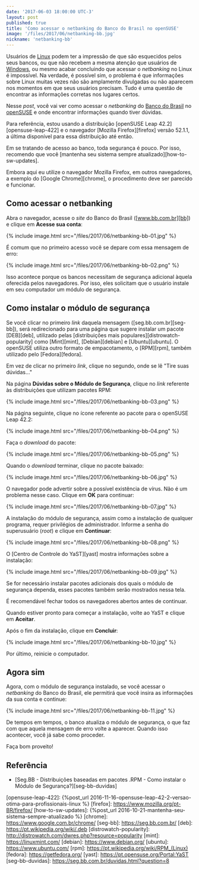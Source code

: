 ```yaml
---
date: '2017-06-03 18:00:00 UTC-3'
layout: post
published: true
title: 'Como acessar o netbanking do Banco do Brasil no openSUSE'
image: '/files/2017/06/netbanking-bb.jpg'
nickname: 'netbanking-bb'
---
```


Usuários de [Linux][linux] podem ter a impressão de que são esquecidos pelos seus bancos, ou que não recebem a mesma atenção que usuários de [Windows][windows], ou mesmo acabar concluindo que acessar o *netbanking* no Linux é impossível. Na verdade, é possível sim, o problema é que informações sobre Linux muitas vezes não são amplamente divulgadas ou não aparecem nos momentos em que seus usuários precisam. Tudo é uma questão de encontrar as informações corretas nos lugares certos.

Nesse *post*, você vai ver como acessar o *netbanking* do [Banco do Brasil][bb] no [openSUSE][opensuse] e onde encontrar informações quando tiver dúvidas.

Para referência, estou usando a distribuição [openSUSE Leap 42.2][opensuse-leap-422] e o navegador [Mozilla Firefox][firefox] versão 52.1.1, a última disponível para essa distribuição até então.

Em se tratando de acesso ao banco, toda segurança é pouco. Por isso, recomendo que você [mantenha seu sistema sempre atualizado][how-to-sw-updates].

Embora aqui eu utilize o navegador Mozilla Firefox, em outros navegadores, a exemplo do [Google Chrome][chrome], o procedimento deve ser parecido e funcionar.

## Como acessar o netbanking

Abra o navegador, acesse o *site* do Banco do Brasil ([www.bb.com.br][bb]) e clique em **Acesse sua conta**:

{% include image.html src="/files/2017/06/netbanking-bb-01.jpg" %}

É comum que no primeiro acesso você se depare com essa mensagem de erro:

{% include image.html src="/files/2017/06/netbanking-bb-02.png" %}

Isso acontece porque os bancos necessitam de segurança adicional àquela oferecida pelos navegadores. Por isso, eles solicitam que o usuário instale em seu computador um módulo de segurança.

## Como instalar o módulo de segurança

Se você clicar no primeiro *link* daquela mensagem ([seg.bb.com.br][seg-bb]), será redirecionado para uma página que sugere instalar um pacote [DEB][deb], utilizado pelas [distribuições mais populares][distrowatch-popularity] como [Mint][mint], [Debian][debian] e [Ubuntu][ubuntu]. O openSUSE utiliza outro formato de empacotamento, o [RPM][rpm], também utilizado pelo [Fedora][fedora].

Em vez de clicar no primeiro *link*, clique no segundo, onde se lê "Tire suas dúvidas..."

Na página **Dúvidas sobre o Módulo de Segurança**, clique no *link* referente às distribuições que utilizam pacotes RPM:

{% include image.html src="/files/2017/06/netbanking-bb-03.png" %}

Na página seguinte, clique no ícone referente ao pacote para o openSUSE Leap 42.2:

{% include image.html src="/files/2017/06/netbanking-bb-04.png" %}

Faça o *download* do pacote:

{% include image.html src="/files/2017/06/netbanking-bb-05.png" %}

Quando o *download* terminar, clique no pacote baixado:

{% include image.html src="/files/2017/06/netbanking-bb-06.jpg" %}

O navegador pode advertir sobre a possível existência de vírus. Não é um problema nesse caso. Clique em **OK** para continuar:

{% include image.html src="/files/2017/06/netbanking-bb-07.jpg" %}

A instalação do módulo de segurança, assim como a instalação de qualquer programa, requer privilégios de administrador. Informe a senha do superusuário (*root*) e clique em **Continuar**:

{% include image.html src="/files/2017/06/netbanking-bb-08.png" %}

O [Centro de Controle do YaST][yast] mostra informações sobre a instalação:

{% include image.html src="/files/2017/06/netbanking-bb-09.jpg" %}

Se for necessário instalar pacotes adicionais dos quais o módulo de segurança dependa, esses pacotes também serão mostrados nessa tela.

É recomendável fechar todos os navegadores abertos antes de continuar.

Quando estiver pronto para começar a instalação, volte ao YaST e clique em **Aceitar**.

Após o fim da instalação, clique em **Concluir**:

{% include image.html src="/files/2017/06/netbanking-bb-10.jpg" %}

Por último, reinicie o computador.

## Agora sim

Agora, com o módulo de segurança instalado, se você acessar o *netbanking* do Banco do Brasil, ele permitirá que você insira as informações da sua conta e continue:

{% include image.html src="/files/2017/06/netbanking-bb-11.jpg" %}

De tempos em tempos, o banco atualiza o módulo de segurança, o que faz com que aquela mensagem de erro volte a aparecer. Quando isso acontecer, você já sabe como proceder.

Faça bom proveito!

## Referência

- [Seg.BB - Distribuições baseadas em pacotes .RPM - Como instalar o Módulo de Segurança?][seg-bb-duvidas]

[linux]:                    http://www.vivaolinux.com.br/linux/
[windows]:                  https://www.microsoft.com/pt-br/windows/
[bb]:                       http://www.bb.com.br/
[opensuse]:                 https://www.opensuse.org/
[opensuse-leap-422]:        {%post_url 2016-11-16-opensuse-leap-42-2-versao-otima-para-profissionais-linux %}
[firefox]:                  https://www.mozilla.org/pt-BR/firefox/
[how-to-sw-updates]:        {%post_url 2016-10-21-mantenha-seu-sistema-sempre-atualizado %}
[chrome]:                   https://www.google.com.br/chrome/
[seg-bb]:                   https://seg.bb.com.br/
[deb]:                      https://pt.wikipedia.org/wiki/.deb
[distrowatch-popularity]:   http://distrowatch.com/dwres.php?resource=popularity
[mint]:                     https://linuxmint.com/
[debian]:                   https://www.debian.org/
[ubuntu]:                   https://www.ubuntu.com/
[rpm]:                      https://pt.wikipedia.org/wiki/RPM_(Linux)
[fedora]:                   https://getfedora.org/
[yast]:                     https://pt.opensuse.org/Portal:YaST
[seg-bb-duvidas]:           https://seg.bb.com.br/duvidas.html?question=8

